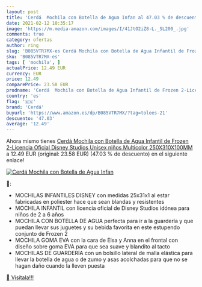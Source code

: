 ```yaml
---
layout: post
title: 'Cerdá  Mochila con Botella de Agua Infan al 47.03 % de descuento'
date: 2021-02-12 10:35:17
image: 'https://m.media-amazon.com/images/I/41JtO2iZ8-L._SL200_.jpg'
comments: true
category: ofertas
author: ring
slug: 'B085VTR7MX-es Cerdá Mochila con Botella de Agua Infantil de Frozen...'
sku: 'B085VTR7MX-es'
tags: [ 'mochila', ]
actualPrice: 12.49 EUR
currency: EUR
price: 12.49
comparePrice: 23.58 EUR
prodname: 'Cerdá  Mochila con Botella de Agua Infantil de Frozen 2-Licencia Oficial Disney Studios Unisex niños  Multicolor  250X310X100MM'
country: 'es'
flag: '🇪🇸'
brand: 'Cerdá'
buyurl: 'https://www.amazon.es/dp/B085VTR7MX/?tag=tolees-21'
descuento: '47.03'
average: '12.49'
---
```


Ahora mismo tienes [Cerdá  Mochila con Botella de Agua Infantil de Frozen 2-Licencia Oficial Disney Studios Unisex niños  Multicolor  250X310X100MM](https://www.amazon.es/dp/B085VTR7MX/?tag=tolees-21) a 12.49 EUR (original: 23.58 EUR) (47.03 %  de descuento) en el siguiente enlace!

[![Cerdá  Mochila con Botella de Agua Infan](https://m.media-amazon.com/images/I/41JtO2iZ8-L._SL200_.jpg)](https://www.amazon.es/dp/B085VTR7MX/?tag=tolees-21)

🔎:

- MOCHILAS INFANTILES DISNEY con medidas 25x31x1 al estar fabricadas en poliester hace que sean blandas y resistentes
- MOCHILA INFANTIL con licencia oficial de Disney Studios idónea para niños de 2 a 6 años
- MOCHILA CON BOTELLA DE AGUA perfecta para ir a la guardería y que puedan llevar sus juguetes y su bebida favorita en este estupendo conjunto de Frozen 2
- MOCHILA GOMA EVA con la cara de Elsa y Anna en el frontal con diseño sobre goma EVA para que sea suave y blandito al tacto
- MOCHILAS DE GUARDERÍA con un bolsillo lateral de malla elástica para llevar la botella de agua o de zumo y asas acolchadas para que no se hagan daño cuando la lleven puesta

[🛒 Visítala!!!](https://www.amazon.es/dp/B085VTR7MX/?tag=tolees-21)
